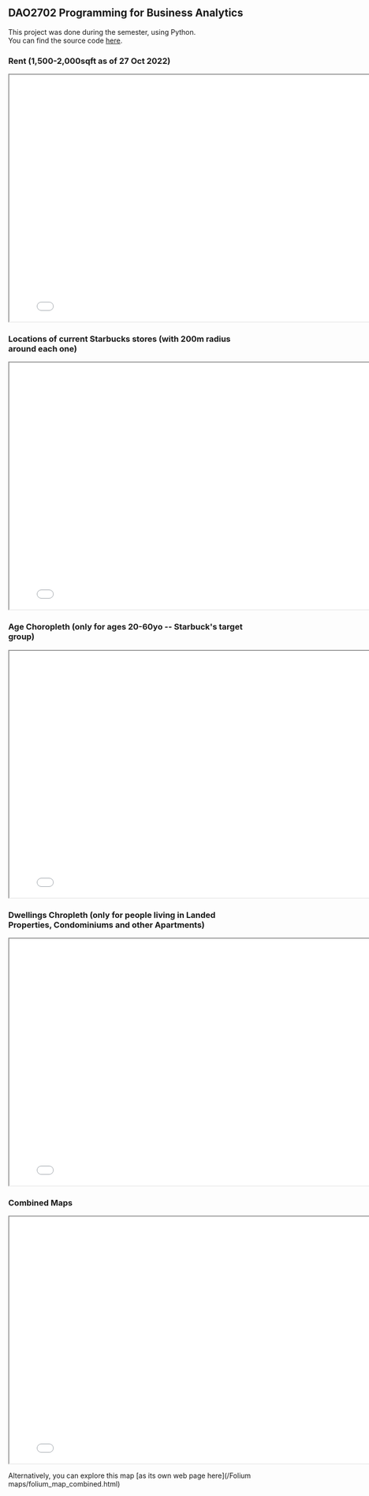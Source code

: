 ## DAO2702 Programming for Business Analytics
This project was done during the semester, using Python.<br>
You can find the source code [here](https://github.com/BradenTeo/DAO2702).

### Rent (1,500-2,000sqft as of 27 Oct 2022)
<iframe src="/Folium maps/folium_map_rent.html" height="500" width="800"></iframe>

### Locations of current Starbucks stores (with 200m radius around each one)
<iframe src="/Folium maps/folium_map_distance.html" height="500" width="800"></iframe>

### Age Choropleth (only for ages 20-60yo -- Starbuck's target group)
<iframe src="/Folium maps/folium_map_age.html" height="500" width="800"></iframe>

### Dwellings Chropleth (only for people living in Landed Properties, Condominiums and other Apartments)
<iframe src="/Folium maps/folium_map_dwellings.html" height="500" width="800"></iframe>

### Combined Maps
<iframe src="/Folium maps/folium_map_combined.html" height="500" width="800"></iframe>

Alternatively, you can explore this map [as its own web page here](/Folium maps/folium_map_combined.html)
